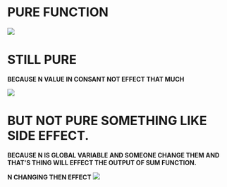 # PURE FUNCTION

![](https://i.imgur.com/VUIx37w.png)


# STILL PURE

 **BECAUSE N VALUE IN CONSANT NOT EFFECT THAT MUCH**

![](https://i.imgur.com/z1Ao0rK.png)



# BUT NOT PURE SOMETHING LIKE SIDE EFFECT.

**BECAUSE N IS GLOBAL VARIABLE AND SOMEONE CHANGE THEM AND THAT'S THING WILL EFFECT THE OUTPUT OF SUM FUNCTION.**

**N CHANGING  THEN EFFECT**
![](https://i.imgur.com/dS68vVQ.png)


